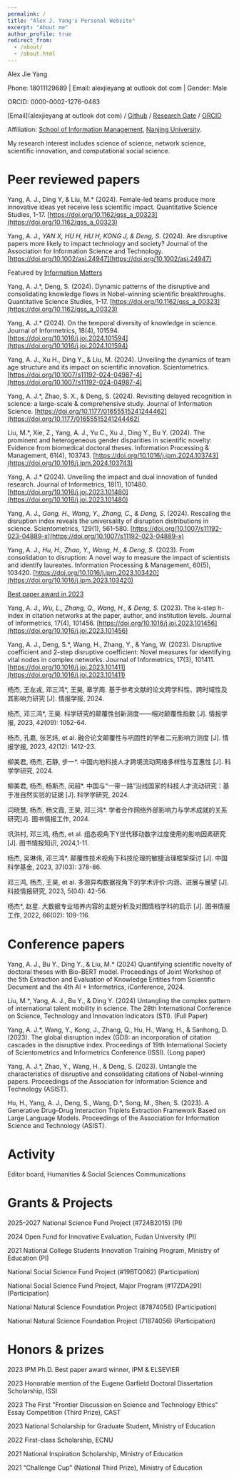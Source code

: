 ```yaml
---
permalink: /
title: "Alex J. Yang's Personal Website"
excerpt: "About me"
author_profile: true
redirect_from: 
  - /about/
  - /about.html
---
```

Alex Jie Yang

Phone: 18011129689 | Email: alexjieyang at outlook dot com | Gender: Male

ORCID: 0000-0002-1276-0483

[Email](alexjieyang at outlook dot com) / [Github](https://github.com/AlexJieYang) / [Research Gate](https://www.researchgate.net/profile/Alex-Yang-36) / [ORCID](https://orcid.org/0000-0002-1276-0483)

Affiliation: [School of Information Management](https://im.nju.edu.cn/imeng/main.htm), [Nanjing University](https://njunju.nju.edu.cn/EN/main.htm).

My research interest includes science of science, network science, scientific innovation, and computational social science.


Peer reviewed papers
======
Yang, A. J., Ding Y, & Liu, M.* (2024). Female-led teams produce more innovative ideas yet receive less scientific impact. Quantitative Science Studies, 1-17. [https://doi.org/10.1162/qss_a_00323](https://doi.org/10.1162/qss_a_00323)

Yang, A. J.*, YAN X, HU H, HU H, KONG J, & Deng, S.* (2024). Are disruptive papers more likely to impact technology and society? Journal of the Association for Information Science and Technology. [https://doi.org/10.1002/asi.24947](https://doi.org/10.1002/asi.24947)

Featured by [Information Matters](https://informationmatters.org/2024/10/can-disruptive-science-impact-technology-and-society/)

Yang, A. J.*, Deng, S. (2024). Dynamic patterns of the disruptive and consolidating knowledge flows in Nobel-winning scientific breakthroughs. Quantitative Science Studies, 1-17. [https://doi.org/10.1162/qss_a_00323](https://doi.org/10.1162/qss_a_00323)

Yang, A. J.* (2024). On the temporal diversity of knowledge in science. Journal of Informetrics, 18(4), 101594. [https://doi.org/10.1016/j.joi.2024.101594](https://doi.org/10.1016/j.joi.2024.101594)

Yang, A. J., Xu H., Ding Y., & Liu, M. (2024). Unveiling the dynamics of team age structure and its impact on scientific innovation. Scientometrics. [https://doi.org/10.1007/s11192-024-04987-4](https://doi.org/10.1007/s11192-024-04987-4)

Yang, A. J.*, Zhao, S. X., & Deng, S. (2024). Revisiting delayed recognition in science: a large-scale & comprehensive study. Journal of Information Science. [https://doi.org/10.1177/01655515241244462](https://doi.org/10.1177/01655515241244462)

Liu, M.*, Xie, Z., Yang, A. J., Yu C., Xu J., Ding Y., Bu Y. (2024). The prominent and heterogeneous gender disparities in scientific novelty: Evidence from biomedical doctoral theses. Information Processing & Management, 61(4), 103743. [https://doi.org/10.1016/j.ipm.2024.103743](https://doi.org/10.1016/j.ipm.2024.103743)

Yang, A. J.* (2024). Unveiling the impact and dual innovation of funded research. Journal of Informetrics, 18(1), 101480. [https://doi.org/10.1016/j.joi.2023.101480](https://doi.org/10.1016/j.joi.2023.101480)

Yang, A. J.*, Gong, H., Wang, Y., Zhang, C., & Deng, S.* (2024). Rescaling the disruption index reveals the universality of disruption distributions in science. Scientometrics, 129(1), 561-580. [https://doi.org/10.1007/s11192-023-04889-x](https://doi.org/10.1007/s11192-023-04889-x)

Yang, A. J.*, Hu, H., Zhao, Y., Wang, H., & Deng, S.* (2023). From consolidation to disruption: A novel way to measure the impact of scientists and identify laureates. Information Processing & Management, 60(5), 103420. [https://doi.org/10.1016/j.ipm.2023.103420](https://doi.org/10.1016/j.ipm.2023.103420)

[Best paper award in 2023](https://www.sciencedirect.com/special-issue/108GL6W43N5)

Yang, A. J.*, Wu, L., Zhang, Q., Wang, H., & Deng, S.* (2023). The k-step h-index in citation networks at the paper, author, and institution levels. Journal of Informetrics, 17(4), 101456. [https://doi.org/10.1016/j.joi.2023.101456](https://doi.org/10.1016/j.joi.2023.101456)

Yang, A. J., Deng, S.*, Wang, H., Zhang, Y., & Yang, W. (2023). Disruptive coefficient and 2-step disruptive coefficient: Novel measures for identifying vital nodes in complex networks. Journal of Informetrics, 17(3), 101411. [https://doi.org/10.1016/j.joi.2023.101411](https://doi.org/10.1016/j.joi.2023.101411)

杨杰, 王左戎, 邓三鸿*, 王昊, 章学周. 基于参考文献的论文跨学科性、跨时域性及其影响力研究 [J]. 情报学报, 2024.

杨杰, 邓三鸿*, 王昊. 科学研究的颠覆性创新测度——相对颠覆性指数 [J]. 情报学报, 2023, 42(09): 1052-64.

杨杰, 孔嘉, 张艺炜, et al. 融合论文颠覆性与巩固性的学者二元影响力测度 [J]. 情报学报, 2023, 42(12): 1412-23.

柳美君, 杨杰, 石静, 步一*. 中国内地科技人才跨境流动网络多样性与互惠性 [J]. 科学学研究, 2024.

柳美君, 杨杰, 杨斯杰, 闵超*. 中国与“一带一路”沿线国家的科技人才流动研究：基于准自然实验的证据 [J]. 科学学研究, 2024.

闫晓慧, 杨杰, 杨文霞, 王昊, 邓三鸿*. 学者合作网络外部影响力与学术成就的关系研究[J]. 图书情报工作, 2024.

巩洪村, 邓三鸿, 杨杰, et al. 组态视角下Y世代移动数字过度使用的影响因素研究 [J]. 图书情报知识, 2024,1-11.

杨杰, 吴琳伟, 邓三鸿*. 颠覆性技术视角下科技伦理的敏捷治理框架探讨 [J]. 中国科学基金, 2023, 37(03): 378-86.

邓三鸿, 杨杰, 王昊, et al. 多源异构数据视角下的学术评价:内涵、进展与展望 [J]. 科技情报研究, 2023, 5(04): 42-56.

杨杰*, 赵星. 大数据专业培养内容的主题分析及对图情档学科的启示 [J]. 图书情报工作, 2022, 66(02): 109-116.

Conference papers
======
Yang, A. J., Bu Y., Ding Y., & Liu, M.* (2024) Quantifying scientific novelty of doctoral theses with Bio-BERT model. Proceedings of Joint Workshop of the 5th Extraction and Evaluation of Knowledge Entities from Scientific Document and the 4th AI + Informetrics, iConference, 2024.

Liu, M.*, Yang, A. J., Bu Y., & Ding Y. (2024) Untangling the complex pattern of international talent mobility in science. The 28th International Conference on Science, Technology and Innovation Indicators (STI). (Full Paper)

Yang, A. J.*, Wang, Y., Kong, J., Zhang, Q., Hu, H., Wang, H., & Sanhong, D. (2023). The global disruption index (GDI): an incorporation of citation cascades in the disruptive index. Proceedings of 19th International Society of Scientometrics and Informetrics Conference (ISSI). (Long paper)

Yang, A. J.*, Zhao, Y., Wang, H., & Deng, S. (2023). Untangle the characteristics of disruptive and consolidating citations of Nobel-winning papers. Proceedings of the Association for Information Science and Technology (ASIST).

Hu, H., Yang, A. J., Deng, S., Wang, D.*, Song, M., Shen, S. (2023). A Generative Drug–Drug Interaction Triplets Extraction Framework Based on Large Language Models. Proceedings of the Association for Information Science and Technology (ASIST).

Activity
======
Editor board, Humanities & Social Sciences Communications

Grants & Projects
======
2025-2027 National Science Fund Project (#724B2015) (PI)

2024 Open Fund for Innovative Evaluation, Fudan University (PI)

2021 National College Students Innovation Training Program, Ministry of Education (PI)

National Social Science Fund Project (#19BTQ062) (Participation)

National Social Science Fund Project, Major Program (#17ZDA291) (Participation)

National Natural Science Foundation Project (87874056) (Participation)

National Natural Science Foundation Project (71874056) (Participation)

Honors & prizes
======
2023 IPM Ph.D. Best paper award winner, IPM & ELSEVIER

2023 Honorable mention of the Eugene Garfield Doctoral Dissertation Scholarship, ISSI

2023 The First "Frontier Discussion on Science and Technology Ethics" Essay Competition (Third Prize), CAST

2023 National Scholarship for Graduate Student, Ministry of Education

2022 First-class Scholarship, ECNU

2021 National Inspiration Scholarship, Ministry of Education

2021 “Challenge Cup” (National Third Prize), Ministry of Education
